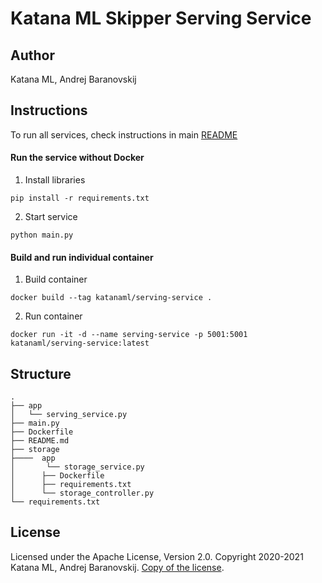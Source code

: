 # Katana ML Skipper Serving Service

## Author

Katana ML, Andrej Baranovskij

## Instructions

To run all services, check instructions in main [README](https://github.com/katanaml/katana-skipper/blob/master/README.md)

#### Run the service without Docker

1. Install libraries

```
pip install -r requirements.txt
```

2. Start service

```
python main.py
```

#### Build and run individual container

1. Build container

```
docker build --tag katanaml/serving-service .
```

2. Run container

```
docker run -it -d --name serving-service -p 5001:5001  katanaml/serving-service:latest
```

## Structure

```
.
├── app 
│   └── serving_service.py
├── main.py
├── Dockerfile
├── README.md
├── storage 
├────  app
│       └── storage_service.py
│      ├── Dockerfile
│      ├── requirements.txt
│      └── storage_controller.py
└── requirements.txt
```

## License

Licensed under the Apache License, Version 2.0. Copyright 2020-2021 Katana ML, Andrej Baranovskij. [Copy of the license](https://github.com/katanaml/katana-pipeline/blob/master/LICENSE).
